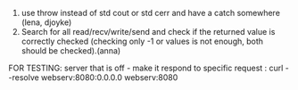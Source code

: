 1. use throw instead of std cout or std cerr and have a catch somewhere (lena, djoyke)
2. Search for all read/recv/write/send and check if the returned value is correctly checked (checking only -1 or values is not enough, both should be checked).(anna)


FOR TESTING:
server that is off - make it respond to specific request :
          curl --resolve webserv:8080:0.0.0.0 webserv:8080
